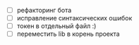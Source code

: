 - [ ] рефакторинг бота
- [ ] исправление синтаксических ошибок
- [ ] токен в отдельный файл :)
- [ ] переместить lib в корень проекта
